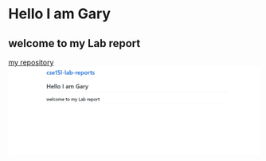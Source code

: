 # Hello I am Gary
## welcome to my Lab report
[my repository](https://github.com/sjdahfweh/cse15l-lab-reports/blob/main/index.md)
![image](image.PNG)

